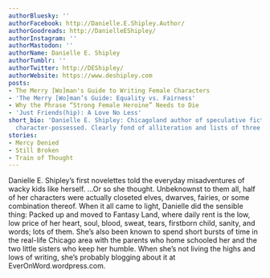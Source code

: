 ```yaml
---
authorBluesky: ''
authorFacebook: http://Danielle.E.Shipley.Author/
authorGoodreads: http://DanielleEShipley/
authorInstagram: ''
authorMastodon: ''
authorName: Danielle E. Shipley
authorTumblr: ''
authorTwitter: http://DEShipley/
authorWebsite: https://www.deshipley.com
posts:
- The Merry [Wo]man's Guide to Writing Female Characters
- 'The Merry [Wo]man’s Guide: Equality vs. Fairness'
- Why the Phrase “Strong Female Heroine” Needs to Die
- 'Just Friends(hip): A Love No Less'
short_bio: 'Danielle E. Shipley: Chicagoland author of speculative fiction. Comfortably
  character-possessed. Clearly fond of alliteration and lists of three.'
stories:
- Mercy Denied
- Still Broken
- Train of Thought
---
```


Danielle E. Shipley’s first novelettes told the everyday misadventures of wacky kids like herself. …Or so she thought. Unbeknownst to them all, half of her characters were actually closeted elves, dwarves, fairies, or some combination thereof. When it all came to light, Danielle did the sensible thing: Packed up and moved to Fantasy Land, where daily rent is the low, low price of her heart, soul, blood, sweat, tears, firstborn child, sanity, and words; lots of them. She’s also been known to spend short bursts of time in the real-life Chicago area with the parents who home schooled her and the two little sisters who keep her humble. When she’s not living the highs and lows of writing, she’s probably blogging about it at EverOnWord.wordpress.com.